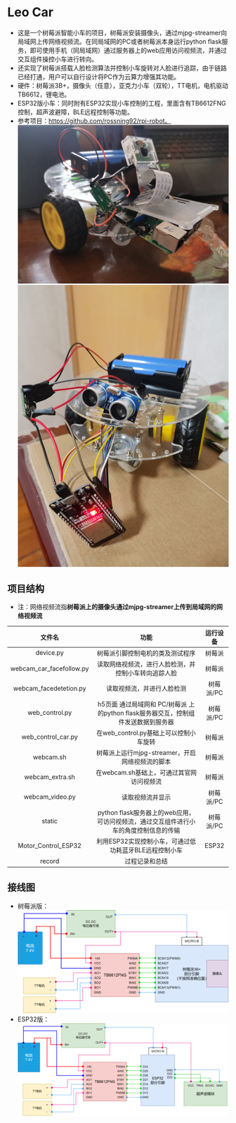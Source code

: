 # Leo Car
- 这是一个树莓派智能小车的项目，树莓派安装摄像头，通过mjpg-streamer向局域网上传网络视频流。在同局域网的PC或者树莓派本身运行python flask服务，即可使用手机（同局域网）通过服务器上的web应用访问视频流，并通过交互组件操控小车进行转向。
- 还实现了树莓派搭载人脸检测算法并控制小车旋转对人脸进行追踪，由于链路已经打通，用户可以自行设计将PC作为云算力增强其功能。
- 硬件：树莓派3B+，摄像头（任意），亚克力小车（双轮），TT电机，电机驱动TB6612，锂电池。
- ESP32版小车：同时附有ESP32实现小车控制的工程，里面含有TB6612FNG控制，超声波避障，BLE远程控制等功能。
- 参考项目：https://github.com/rossning92/rpi-robot。
![树莓派小车]( record/小车（树莓派版）.jpg)
![ESP32小车]( record/小车（ESP32版）.jpg)
  
## 项目结构
- 注：网络视频流指**树莓派上的摄像头通过mjpg-streamer上传到局域网的网络视频流**

| 文件名 | 功能 | 运行设备 |
| :---: | :---: | :---: |
| device.py| 树莓派引脚控制电机的类及测试程序 | 树莓派 |
| webcam_car_facefollow.py| 读取网络视频流，进行人脸检测，并控制小车转向追踪人脸 | 树莓派 |
| webcam_facedetetion.py| 读取视频流，并进行人脸检测 | 树莓派/PC |
| web_control.py| h5页面 通过局域网和 PC/树莓派 上的python flask服务器交互，控制组件发送数据到服务器 | 树莓派/PC |
| web_control_car.py| 在web_control.py基础上可以控制小车旋转 | 树莓派 |
| webcam.sh| 树莓派上运行mjpg-streamer，开启网络视频流的脚本 | 树莓派 |
| webcam_extra.sh| 在webcam.sh基础上，可通过其官网访问视频流 | 树莓派 |
| webcam_video.py| 读取视频流并显示 | 树莓派/PC |
| static | python flask服务器上的web应用，可访问视频流，通过交互组件进行小车的角度控制信息的传输 | 树莓派/PC |
| Motor_Control_ESP32 | 利用ESP32实现控制小车，可通过低功耗蓝牙BLE远程控制小车 | ESP32 |
| record | 过程记录和总结 | |

## 接线图
- 树莓派版：
![树莓派小车接线图]( record/总接线（树莓派版）.png)
- ESP32版：
![ESP32小车接线图]( record/总接线（ESP32版）.png)
